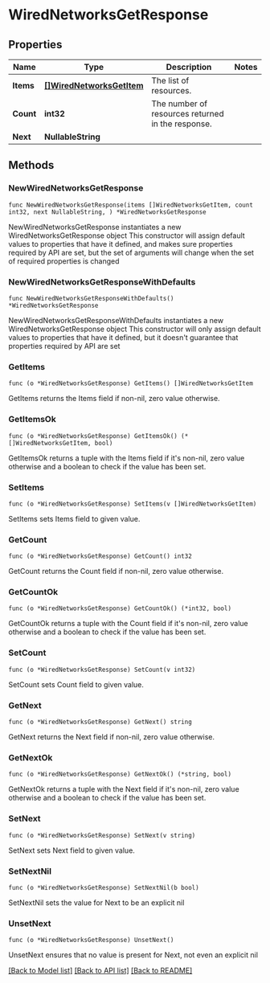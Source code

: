 # WiredNetworksGetResponse

## Properties

Name | Type | Description | Notes
------------ | ------------- | ------------- | -------------
**Items** | [**[]WiredNetworksGetItem**](WiredNetworksGetItem.md) | The list of resources. | 
**Count** | **int32** | The number of resources returned in the response. | 
**Next** | **NullableString** |  | 

## Methods

### NewWiredNetworksGetResponse

`func NewWiredNetworksGetResponse(items []WiredNetworksGetItem, count int32, next NullableString, ) *WiredNetworksGetResponse`

NewWiredNetworksGetResponse instantiates a new WiredNetworksGetResponse object
This constructor will assign default values to properties that have it defined,
and makes sure properties required by API are set, but the set of arguments
will change when the set of required properties is changed

### NewWiredNetworksGetResponseWithDefaults

`func NewWiredNetworksGetResponseWithDefaults() *WiredNetworksGetResponse`

NewWiredNetworksGetResponseWithDefaults instantiates a new WiredNetworksGetResponse object
This constructor will only assign default values to properties that have it defined,
but it doesn't guarantee that properties required by API are set

### GetItems

`func (o *WiredNetworksGetResponse) GetItems() []WiredNetworksGetItem`

GetItems returns the Items field if non-nil, zero value otherwise.

### GetItemsOk

`func (o *WiredNetworksGetResponse) GetItemsOk() (*[]WiredNetworksGetItem, bool)`

GetItemsOk returns a tuple with the Items field if it's non-nil, zero value otherwise
and a boolean to check if the value has been set.

### SetItems

`func (o *WiredNetworksGetResponse) SetItems(v []WiredNetworksGetItem)`

SetItems sets Items field to given value.


### GetCount

`func (o *WiredNetworksGetResponse) GetCount() int32`

GetCount returns the Count field if non-nil, zero value otherwise.

### GetCountOk

`func (o *WiredNetworksGetResponse) GetCountOk() (*int32, bool)`

GetCountOk returns a tuple with the Count field if it's non-nil, zero value otherwise
and a boolean to check if the value has been set.

### SetCount

`func (o *WiredNetworksGetResponse) SetCount(v int32)`

SetCount sets Count field to given value.


### GetNext

`func (o *WiredNetworksGetResponse) GetNext() string`

GetNext returns the Next field if non-nil, zero value otherwise.

### GetNextOk

`func (o *WiredNetworksGetResponse) GetNextOk() (*string, bool)`

GetNextOk returns a tuple with the Next field if it's non-nil, zero value otherwise
and a boolean to check if the value has been set.

### SetNext

`func (o *WiredNetworksGetResponse) SetNext(v string)`

SetNext sets Next field to given value.


### SetNextNil

`func (o *WiredNetworksGetResponse) SetNextNil(b bool)`

 SetNextNil sets the value for Next to be an explicit nil

### UnsetNext
`func (o *WiredNetworksGetResponse) UnsetNext()`

UnsetNext ensures that no value is present for Next, not even an explicit nil

[[Back to Model list]](../README.md#documentation-for-models) [[Back to API list]](../README.md#documentation-for-api-endpoints) [[Back to README]](../README.md)


